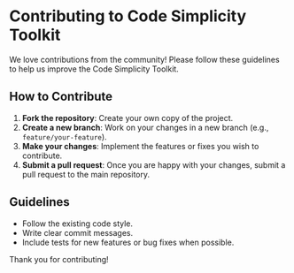 # Contributing to Code Simplicity Toolkit

We love contributions from the community! Please follow these guidelines to help us improve the Code Simplicity Toolkit.

## How to Contribute
1. **Fork the repository**: Create your own copy of the project.
2. **Create a new branch**: Work on your changes in a new branch (e.g., `feature/your-feature`).
3. **Make your changes**: Implement the features or fixes you wish to contribute.
4. **Submit a pull request**: Once you are happy with your changes, submit a pull request to the main repository.

## Guidelines
- Follow the existing code style.
- Write clear commit messages.
- Include tests for new features or bug fixes when possible.

Thank you for contributing!